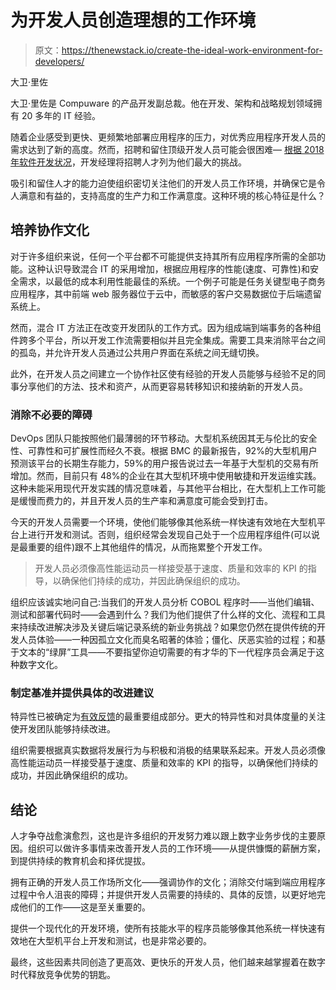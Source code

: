 # 为开发人员创造理想的工作环境

> 原文：<https://thenewstack.io/create-the-ideal-work-environment-for-developers/>

大卫·里佐

大卫·里佐是 Compuware 的产品开发副总裁。他在开发、架构和战略规划领域拥有 20 多年的 IT 经验。

随着企业感受到更快、更频繁地部署应用程序的压力，对优秀应用程序开发人员的需求达到了新的高度。然而，招聘和留住顶级开发人员可能会很困难— [根据 2018 年软件开发状况](https://codingsans.com/blog/software-development-trends-2018-1)，开发经理将招聘人才列为他们最大的挑战。

吸引和留住人才的能力迫使组织密切关注他们的开发人员工作环境，并确保它是令人满意和有益的，支持高度的生产力和工作满意度。这种环境的核心特征是什么？

## 培养协作文化

对于许多组织来说，任何一个平台都不可能提供支持其所有应用程序所需的全部功能。这种认识导致混合 IT 的采用增加，根据应用程序的性能(速度、可靠性)和安全需求，以最低的成本利用性能最佳的系统。一个例子可能是任务关键型电子商务应用程序，其中前端 web 服务器位于云中，而敏感的客户交易数据位于后端遗留系统上。

然而，混合 IT 方法正在改变开发团队的工作方式。因为组成端到端事务的各种组件跨多个平台，所以开发工作流需要相似并且完全集成。需要工具来消除平台之间的孤岛，并允许开发人员通过公共用户界面在系统之间无缝切换。

此外，在开发人员之间建立一个协作社区使有经验的开发人员能够与经验不足的同事分享他们的方法、技术和资产，从而更容易转移知识和接纳新的开发人员。

### 消除不必要的障碍

DevOps 团队只能按照他们最薄弱的环节移动。大型机系统因其无与伦比的安全性、可靠性和可扩展性而经久不衰。根据 BMC 的最新报告，92%的大型机用户预测该平台的长期生存能力，59%的用户报告说过去一年基于大型机的交易有所增加。然而，目前只有 48%的企业在其大型机环境中使用敏捷和开发运维实践。这种未能采用现代开发实践的情况意味着，与其他平台相比，在大型机上工作可能是缓慢而费力的，并且开发人员的生产率和满意度可能会受到打击。

今天的开发人员需要一个环境，使他们能够像其他系统一样快速有效地在大型机平台上进行开发和测试。否则，组织经常会发现自己处于一个应用程序组件(可以说是最重要的组件)跟不上其他组件的情况，从而拖累整个开发工作。

> 开发人员必须像高性能运动员一样接受基于速度、质量和效率的 KPI 的指导，以确保他们持续的成功，并因此确保组织的成功。

组织应该诚实地问自己:当我们的开发人员分析 COBOL 程序时——当他们编辑、测试和部署代码时——会遇到什么？我们为他们提供了什么样的文化、流程和工具来持续改进解决涉及关键后端记录系统的新业务挑战？如果您仍然在提供传统的开发人员体验——一种因孤立文化而臭名昭著的体验；僵化、厌恶实验的过程；和基于文本的“绿屏”工具——不要指望你迫切需要的有才华的下一代程序员会满足于这种数字文化。

### 制定基准并提供具体的改进建议

特异性已被确定为[有效反馈](https://www.talkdesk.com/resources/infographics/21-components-of-effective-feedback/)的最重要组成部分。更大的特异性和对具体度量的关注使开发团队能够持续改进。

组织需要根据真实数据将发展行为与积极和消极的结果联系起来。开发人员必须像高性能运动员一样接受基于速度、质量和效率的 KPI 的指导，以确保他们持续的成功，并因此确保组织的成功。

## 结论

人才争夺战愈演愈烈，这也是许多组织的开发努力难以跟上数字业务步伐的主要原因。组织可以做许多事情来改善开发人员的工作环境——从提供慷慨的薪酬方案，到提供持续的教育机会和择优提拔。

拥有正确的开发人员工作场所文化——强调协作的文化；消除交付端到端应用程序过程中令人沮丧的障碍；并提供开发人员需要的持续的、具体的反馈，以更好地完成他们的工作——这是至关重要的。

提供一个现代化的开发环境，使所有技能水平的程序员能够像其他系统一样快速有效地在大型机平台上开发和测试，也是非常必要的。

最终，这些因素共同创造了更高效、更快乐的开发人员，他们越来越掌握着在数字时代释放竞争优势的钥匙。

<svg xmlns:xlink="http://www.w3.org/1999/xlink" viewBox="0 0 68 31" version="1.1"><title>Group</title> <desc>Created with Sketch.</desc></svg>